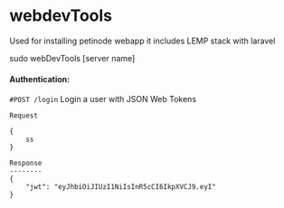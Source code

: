 # webdevTools
Used for installing petinode webapp it includes LEMP stack with laravel

sudo webDevTools [server name]


#### Authentication:
`#POST /login` Login a user with JSON Web Tokens

`Request`
```
{
    ss
}
```
```
Response
--------
{
    "jwt": "eyJhbiOiJIUzI1NiIsInR5cCI6IkpXVCJ9.eyI"
}
```
